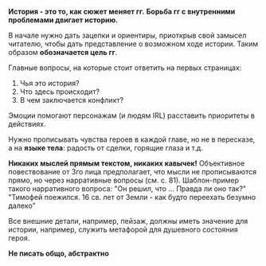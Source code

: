 **История - это то, как сюжет меняет гг.** **Борьба гг с внутренними проблемами двигает историю.**

В начале нужно дать зацепки и ориентиры, приоткрыв свой замысел читателю, чтобы дать представление о возможном ходе истории. Таким образом **обозначается цель гг**.

Главные вопросы, на которые стоит ответить на первых страницах:
1. Чья это история?
2. Что здесь происходит?
3. В чем заключается конфликт?

Эмоции помогают персонажам (и людям IRL) расставить приоритеты в действиях.

Нужно прописывать чувства героев в каждой главе, но не в пересказе, а на **языке тела**: радость от сделки, горящие глаза и т.д.

**Никаких мыслей прямым текстом, никаких кавычек!** Объективное повествование от 3го лица предполагает, что мысли не прописываются прямо, но через нарративные вопросы (см. с. 81). Шаблон-пример такого нарративного вопроса:
"Он решил, что ... Правда ли оно так?"
"Тимофей поежился. 16 св. лет от Земли - как будто переехать безумно далеко"

Все внешние детали, например, пейзаж, должны иметь значение для истории, например, служить метафорой для душевного состояния героя.

**Не писать общо, абстрактно**

